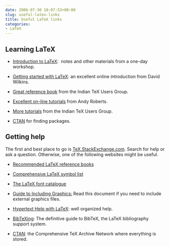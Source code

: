 ```yaml
---
date: 2006-07-30 10:07:53+00:00
slug: useful-latex-links
title: Useful LaTeX links
categories:
- LaTeX
---
```


## Learning LaTeX
    
  * [Introduction to LaTeX](/hyndsight/latex-workshop/):  notes and other materials from a one-day workshop.

    
  * [Getting started with LaTeX](http://www.maths.tcd.ie/%7Edwilkins/LaTeXPrimer/): an excellent online introduction from David Wilkins.

    
  * [Great reference book](http://www.tug.org/twg/mactex/tutorials/ltxprimer-1.0.pdf) from the Indian TeX Users Group.

    
  * [Excellent on-line tutorials](http://www.andy-roberts.net/misc/latex/) from Andy Roberts.

    
  * [More tutorials](http://www.tug.org/tutorials/tugindia/) from the Indian TeX Users Group.

    
  * [CTAN](https://ctan.org/) for finding packages.





## Getting help



The first and best place to go is [TeX.StackExchange.com](http://tex.stackexchange.com). Search for help or ask a question. Otherwise, one of the following websites might be useful.




    
  * [Recommended LaTeX reference books ](/hyndsight/latex-books/)

    
  * [Comprehensive LaTeX symbol list](http://www.ctan.org/tex-archive/info/symbols/comprehensive/symbols-a4.pdf)

    
  * [The LaTeX font catalogue](http://www.tug.dk/FontCatalogue/)

    
  * [Guide to Including Graphics:](http://www.ctan.org/tex-archive/macros/latex/required/graphics/grfguide.pdf) Read this document if you need to include external graphics files.

    
  * [Hypertext Help with LaTeX](http://www.giss.nasa.gov/tools/latex/ltx-2.html): well organized help.

    
  * [BibTeXing](http://newton.ex.ac.uk/tex/pack/bibtex/btxdoc/btxdoc.html): The definitive guide to BibTeX, the LaTeX bibliography support system.

    
  * [CTAN](http://ctan.unsw.edu.au/): the Comprehensive TeX Archive Network where everything is stored.
